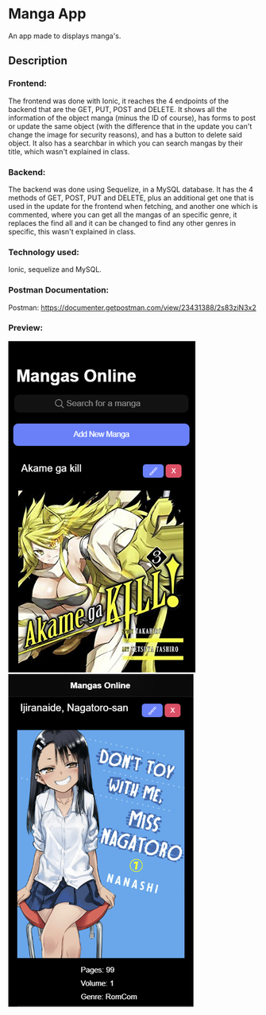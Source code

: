 # Manga App

An app made to displays manga's.

## Description

### Frontend:

The frontend was done with Ionic, it reaches the 4 endpoints of the backend that are the GET, PUT, POST and DELETE. It shows all the information of the object manga (minus the ID of course), has forms to post or update the same object (with the difference that in the update you can't change the image for security reasons), and has a button to delete said object. It also has a searchbar in which you can search mangas by their title, which wasn't explained in class.

### Backend:

The backend was done using Sequelize, in a MySQL database. It has the 4 methods of GET, POST, PUT and DELETE, plus an additional get one that is used in the update for the frontend when fetching, and another one which is commented, where you can get all the mangas of an specific genre, it replaces the find all and it can be changed to find any other genres in specific, this wasn't explained in class.

### Technology used:

Ionic, sequelize and MySQL.

### Postman Documentation:

Postman: https://documenter.getpostman.com/view/23431388/2s83ziN3x2

### Preview:

![Screenshot](PreviewApp.png)
![Screenshot](PreviewApp2.png)







